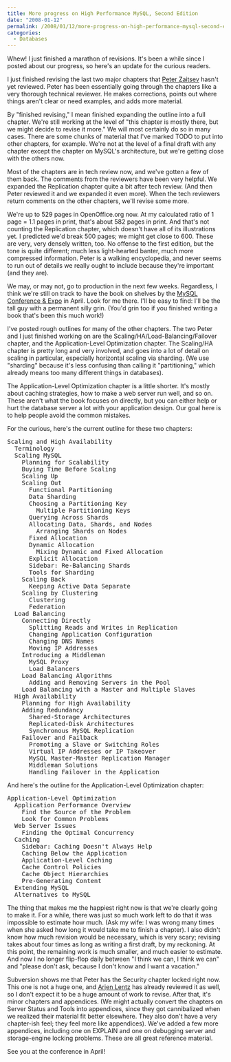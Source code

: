 ```yaml
---
title: More progress on High Performance MySQL, Second Edition
date: "2008-01-12"
permalink: /2008/01/12/more-progress-on-high-performance-mysql-second-edition/
categories:
  - Databases
---
```

Whew! I just finished a marathon of revisions. It's been a while since I posted about our progress, so here's an update for the curious readers.

I just finished revising the last two major chapters that [Peter Zaitsev][1] hasn't yet reviewed. Peter has been essentially going through the chapters like a very thorough technical reviewer. He makes corrections, points out where things aren't clear or need examples, and adds more material.

By "finished revising," I mean finished expanding the outline into a full chapter. We're still working at the level of "this chapter is mostly there, but we might decide to revise it more." We will most certainly do so in many cases. There are some chunks of material that I've marked TODO to put into other chapters, for example. We're not at the level of a final draft with any chapter except the chapter on MySQL's architecture, but we're getting close with the others now.

Most of the chapters are in tech review now, and we've gotten a few of them back. The comments from the reviewers have been very helpful. We expanded the Replication chapter quite a bit after tech review. (And then Peter reviewed it and we expanded it even more). When the tech reviewers return comments on the other chapters, we'll revise some more.

We're up to 529 pages in OpenOffice.org now. At my calculated ratio of 1 page = 1.1 pages in print, that's about 582 pages in print. And that's not counting the Replication chapter, which doesn't have all of its illustrations yet. I predicted we'd break 500 pages; we might get close to 600. These are very, very densely written, too. No offense to the first edition, but the tone is quite different; much less light-hearted banter, much more compressed information. Peter is a walking encyclopedia, and never seems to run out of details we really ought to include because they're important (and they are).

We may, or may not, go to production in the next few weeks. Regardless, I think we're still on track to have the book on shelves by the [MySQL Conference &#038; Expo][2] in April. Look for me there. I'll be easy to find: I'll be the tall guy with a permanent silly grin. (You'd grin too if you finished writing a book that's been this much work!)

I've posted rough outlines for many of the other chapters. The two Peter and I just finished working on are the Scaling/HA/Load-Balancing/Failover chapter, and the Application-Level Optimization chapter. The Scaling/HA chapter is pretty long and very involved, and goes into a lot of detail on scaling in particular, especially horizontal scaling via sharding. (We use "sharding" because it's less confusing than calling it "partitioning," which already means too many different things in databases).

The Application-Level Optimization chapter is a little shorter. It's mostly about caching strategies, how to make a web server run well, and so on. These aren't what the book focuses on directly, but you can either help or hurt the database server a lot with your application design. Our goal here is to help people avoid the common mistakes.

For the curious, here's the current outline for these two chapters:

<pre>Scaling and High Availability
  Terminology
  Scaling MySQL
    Planning for Scalability
    Buying Time Before Scaling
    Scaling Up
    Scaling Out
      Functional Partitioning
      Data Sharding
      Choosing a Partitioning Key
        Multiple Partitioning Keys
      Querying Across Shards
      Allocating Data, Shards, and Nodes
        Arranging Shards on Nodes
      Fixed Allocation
      Dynamic Allocation
        Mixing Dynamic and Fixed Allocation
      Explicit Allocation
      Sidebar: Re-Balancing Shards
      Tools for Sharding
    Scaling Back
      Keeping Active Data Separate
    Scaling by Clustering
      Clustering
      Federation
  Load Balancing
    Connecting Directly
      Splitting Reads and Writes in Replication
      Changing Application Configuration
      Changing DNS Names
      Moving IP Addresses
    Introducing a Middleman
      MySQL Proxy
      Load Balancers
    Load Balancing Algorithms
      Adding and Removing Servers in the Pool
    Load Balancing with a Master and Multiple Slaves
  High Availability
    Planning for High Availability
    Adding Redundancy
      Shared-Storage Architectures
      Replicated-Disk Architectures
      Synchronous MySQL Replication
    Failover and Failback
      Promoting a Slave or Switching Roles
      Virtual IP Addresses or IP Takeover
      MySQL Master-Master Replication Manager
      Middleman Solutions
      Handling Failover in the Application
</pre>

And here's the outline for the Application-Level Optimization chapter:

<pre>Application-Level Optimization
  Application Performance Overview
    Find the Source of the Problem
    Look for Common Problems
  Web Server Issues
    Finding the Optimal Concurrency
  Caching
    Sidebar: Caching Doesn't Always Help
    Caching Below the Application
    Application-Level Caching
    Cache Control Policies
    Cache Object Hierarchies
    Pre-Generating Content
  Extending MySQL
  Alternatives to MySQL</pre>

The thing that makes me the happiest right now is that we're clearly going to make it. For a while, there was just so much work left to do that it was impossible to estimate how much. (Ask my wife: I was wrong many times when she asked how long it would take me to finish a chapter). I also didn't know how much revision would be necessary, which is very scary; revising takes about four times as long as writing a first draft, by my reckoning. At this point, the remaining work is much smaller, and much easier to estimate. And now I no longer flip-flop daily between "I think we can, I think we can" and "please don't ask, because I don't know and I want a vacation."

Subversion shows me that Peter has the Security chapter locked right now. This one is not a huge one, and [Arjen Lentz][3] has already reviewed it as well, so I don't expect it to be a huge amount of work to revise. After that, it's minor chapters and appendices. (We might actually convert the chapters on Server Status and Tools into appendices, since they got cannibalized when we realized their material fit better elsewhere. They also don't have a very chapter-ish feel; they feel more like appendices). We've added a few more appendices, including one on EXPLAIN and one on debugging server and storage-engine locking problems. These are all great reference material.

See you at the conference in April!

 [1]: http://www.mysqlperformanceblog.com/
 [2]: http://www.mysqlconf.com/
 [3]: http://openquery.com.au/
